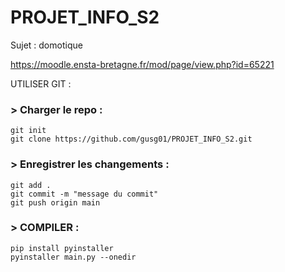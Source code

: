 # PROJET_INFO_S2

Sujet : domotique

<https://moodle.ensta-bretagne.fr/mod/page/view.php?id=65221>

UTILISER GIT :

### > Charger le repo :

    git init
    git clone https://github.com/gusg01/PROJET_INFO_S2.git

### > Enregistrer les changements :

    git add .
    git commit -m "message du commit"
    git push origin main

### > COMPILER :

    pip install pyinstaller
    pyinstaller main.py --onedir

